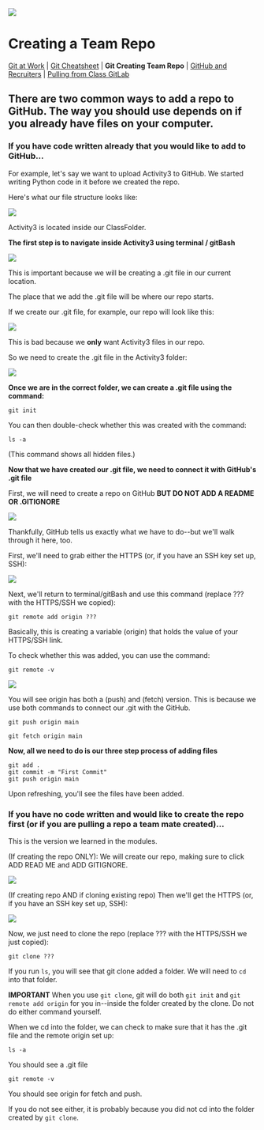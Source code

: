 <img src="./assets/imgs/banner.png">

# Creating a Team Repo

<a href="README.md" target="_blank">Git at Work</a> | <a href="GitCommandList.md" target="_blank">Git Cheatsheet</a> | **Git Creating Team Repo** | <a href="GitHubAndRecruiters.md" target="_blank">GitHub and Recruiters</a> | <a href="PullingFromClassGitLab.md" target="_blank">Pulling from Class GitLab</a>

## There are two common ways to add a repo to GitHub. The way you should use depends on if you already have files on your computer.

### If you have code written already that you would like to add to GitHub...

For example, let's say we want to upload Activity3 to GitHub. We started writing Python code in it before we created the repo.

Here's what our file structure looks like:

<img src="./assets/imgs/create/exampleHierarchy.png">

Activity3 is located inside our ClassFolder.

**The first step is to navigate inside Activity3 using terminal / gitBash**

<img src="./assets/imgs/create/activityPath.PNG">

This is important because we will be creating a .git file in our current location.

The place that we add the .git file will be where our repo starts.

If we create our .git file, for example, our repo will look like this:

<img src="./assets/imgs/create/wrongGitLocation.png">

This is bad because we **only** want Activity3 files in our repo.

So we need to create the .git file in the Activity3 folder:

<img src="./assets/imgs/create/rightGitLocation.png">

**Once we are in the correct folder, we can create a .git file using the command:**

```
git init
```

You can then double-check whether this was created with the command:

```
ls -a
```

(This command shows all hidden files.)

**Now that we have created our .git file, we need to connect it with GitHub's .git file**

First, we will need to create a repo on GitHub **BUT DO NOT ADD A README OR .GITIGNORE**

<img src="./assets/imgs/create/createRepoLocalToRemote.PNG">

Thankfully, GitHub tells us exactly what we have to do--but we'll walk through it here, too.

First, we'll need to grab either the HTTPS (or, if you have an SSH key set up, SSH):

<img src="./assets/imgs/create/createRepoLTR01.PNG">

Next, we'll return to terminal/gitBash and use this command (replace ??? with the HTTPS/SSH we copied):

```
git remote add origin ???
```

Basically, this is creating a variable (origin) that holds the value of your HTTPS/SSH link.

To check whether this was added, you can use the command:

```
git remote -v
```

<img src="./assets/imgs/create/gitRemoteV.PNG">

You will see origin has both a (push) and (fetch) version. This is because we use both commands to connect our .git with the GitHub.

```
git push origin main
```

```
git fetch origin main
```

**Now, all we need to do is our three step process of adding files**

```
git add .
git commit -m "First Commit"
git push origin main
```

Upon refreshing, you'll see the files have been added.

### If you have no code written and would like to create the repo first (or if you are pulling a repo a team mate created)...

This is the version we learned in the modules.

(If creating the repo ONLY): We will create our repo, making sure to click ADD READ ME and ADD GITIGNORE.

<img src="./assets/imgs/create/createRepoRemoteToLocal.PNG">

(If creating repo AND if cloning existing repo) Then we'll get the HTTPS (or, if you have an SSH key set up, SSH):

<img src="./assets/imgs/create/createRepoRemoteToLocal02.PNG">

Now, we just need to clone the repo (replace ??? with the HTTPS/SSH we just copied):

```
git clone ???
```

If you run `ls`, you will see that git clone added a folder. We will need to `cd` into that folder.

**IMPORTANT** When you use `git clone`, git will do both `git init` and `git remote add origin` for you in--inside the folder created by the clone. Do not do either command yourself.

When we cd into the folder, we can check to make sure that it has the .git file and the remote origin set up:

```
ls -a
```

You should see a .git file

```
git remote -v
```

You should see origin for fetch and push.

If you do not see either, it is probably because you did not cd into the folder created by `git clone`.
